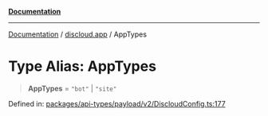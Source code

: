 [**Documentation**](../../README.md)

***

[Documentation](../../packages.md) / [discloud.app](../README.md) / AppTypes

# Type Alias: AppTypes

> **AppTypes** = `"bot"` \| `"site"`

Defined in: [packages/api-types/payload/v2/DiscloudConfig.ts:177](https://github.com/discloud/discloud.app/blob/1e4ce40911bd2c25d95ae21441839a6f9ec7c445/packages/api-types/payload/v2/DiscloudConfig.ts#L177)
